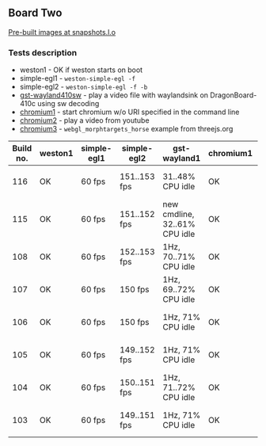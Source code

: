 ## Board Two
[Pre-built images at snapshots.l.o](http://snapshots.linaro.org/openembedded/pre-built/lhg/morty/dragonboard-410c/rpb-wayland/latest/)

### Tests description
* weston1 - OK if weston starts on boot
* simple-egl1 - `weston-simple-egl -f`
* simple-egl2 - `weston-simple-egl -f -b`
* [gst-wayland410sw](gst-wayland410sw.md) - play a video file with waylandsink on DragonBoard-410c using sw decoding
* [chromium1](chromium1.md) - start chromium w/o URI specified in the command line
* [chromium2](chromium2.md) - play a video from youtube
* [chromium3](chromium3.md) - `webgl_morphtargets_horse` example from threejs.org

| Build no. | weston1 | simple-egl1 | simple-egl2 | gst-wayland1 | chromium1 | chromium2 | chromium3 |
| --- | --- | --- | --- | --- | --- | --- | --- |
| 116 | OK | 60 fps | 151..153 fps | 31..48% CPU idle | OK | 37..62% CPU idle | 18..20 fps, 62..83% CPU idle |
| 115 | OK | 60 fps | 151..152 fps | new cmdline, 32..61% CPU idle | OK | 33..60% CPU idle | 18..21 fps, 64..83% CPU idle |
| 108 | OK | 60 fps | 152..153 fps | 1Hz, 70..71% CPU idle | OK | 34..54% CPU idle | 18..20 fps, 70..82% CPU idle |
| 107 | OK | 60 fps | 150 fps | 1Hz, 69..72% CPU idle | OK | 32..60% CPU idle | 18..20 fps, 80..83% CPU idle |
| 106 | OK | 60 fps | 150 fps | 1Hz, 71% CPU idle | OK | 39..56% CPU idle | 19..22 fps, 83..85% CPU idle |
| 105 | OK | 60 fps | 149..152 fps | 1Hz, 71% CPU idle | OK | 38..52% CPU idle | 19..23 fps, 80..85% CPU idle |
| 104 | OK | 60 fps | 150..151 fps | 1Hz, 71..72% CPU idle | OK | 38..54% CPU idle | 18..21 fps, 75..84% CPU idle |
| 103 | OK | 60 fps | 149..151 fps | 1Hz, 71% CPU idle | OK | 40..60% CPU idle | 19..21 fps, 86% CPU idle |

